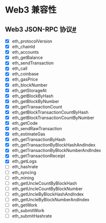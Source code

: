 # Web3 兼容性

## Web3 JSON-RPC 协议[#](https://wiki.findora.org/docs/dapp/web3#web3-json-rpc-protocol)

- [x]  eth_protocolVersion
- [x]  eth_chainId
- [x]  eth_accounts
- [x]  eth_getBalance
- [x]  eth_sendTransaction
- [x]  eth_call
- [x]  eth_coinbase
- [x]  eth_gasPrice
- [x]  eth_blockNumber
- [x]  eth_getStorageAt
- [x]  eth_getBlockByHash
- [x]  eth_getBlockByNumber
- [x]  eth_getTransactionCount
- [x]  eth_getBlockTransactionCountByHash
- [x]  eth_getBlockTransactionCountByNumber
- [x]  eth_getCode
- [x]  eth_sendRawTransaction
- [x]  eth_estimateGas
- [x]  eth_getTransactionByHash
- [x]  eth_getTransactionByBlockHashAndIndex
- [x]  eth_getTransactionByBlockNumberAndIndex
- [x]  eth_getTransactionReceipt
- [x]  eth_getLogs
- [ ]  eth_hashrate
- [ ]  eth_syncing
- [ ]  eth_mining
- [ ]  eth_getUncleCountByBlockHash
- [ ]  eth_getUncleCountByBlockNumber
- [ ]  eth_getUncleByBlockHashAndIndex
- [ ]  eth_getUncleByBlockNumberAndIndex
- [ ]  eth_getWork
- [ ]  eth_submitWork
- [ ]  eth_submitHashrate
